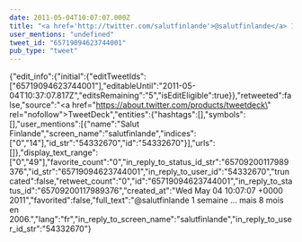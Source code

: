 ```yaml
---
date: 2011-05-04T10:07:07.000Z
title: "<a href='http://twitter.com/salutfinlande'>@salutfinlande</a> 1 semaine ... mais 8 mois en 2006.″"
user_mentions: "undefined"
tweet_id: "65719094623744001"
pub_type: "tweet"
---
```

{"edit_info":{"initial":{"editTweetIds":["65719094623744001"],"editableUntil":"2011-05-04T10:37:07.817Z","editsRemaining":"5","isEditEligible":true}},"retweeted":false,"source":"<a href=\"https://about.twitter.com/products/tweetdeck\" rel=\"nofollow\">TweetDeck</a>","entities":{"hashtags":[],"symbols":[],"user_mentions":[{"name":"Salut Finlande","screen_name":"salutfinlande","indices":["0","14"],"id_str":"54332670","id":"54332670"}],"urls":[]},"display_text_range":["0","49"],"favorite_count":"0","in_reply_to_status_id_str":"65709200117989376","id_str":"65719094623744001","in_reply_to_user_id":"54332670","truncated":false,"retweet_count":"0","id":"65719094623744001","in_reply_to_status_id":"65709200117989376","created_at":"Wed May 04 10:07:07 +0000 2011","favorited":false,"full_text":"@salutfinlande 1 semaine ... mais 8 mois en 2006.","lang":"fr","in_reply_to_screen_name":"salutfinlande","in_reply_to_user_id_str":"54332670"}
